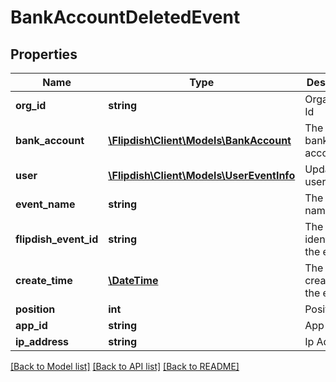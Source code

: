 # BankAccountDeletedEvent

## Properties
Name | Type | Description | Notes
------------ | ------------- | ------------- | -------------
**org_id** | **string** | Organisation Id | [optional] 
**bank_account** | [**\Flipdish\\Client\Models\BankAccount**](BankAccount.md) | The create bank account | [optional] 
**user** | [**\Flipdish\\Client\Models\UserEventInfo**](UserEventInfo.md) | Updated by user | [optional] 
**event_name** | **string** | The event name | [optional] 
**flipdish_event_id** | **string** | The identitfier of the event | [optional] 
**create_time** | [**\DateTime**](\DateTime.md) | The time of creation of the event | [optional] 
**position** | **int** | Position | [optional] 
**app_id** | **string** | App id | [optional] 
**ip_address** | **string** | Ip Address | [optional] 

[[Back to Model list]](../README.md#documentation-for-models) [[Back to API list]](../README.md#documentation-for-api-endpoints) [[Back to README]](../README.md)


